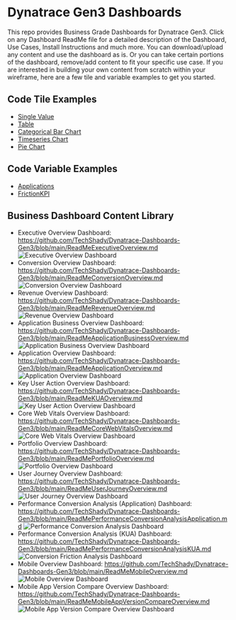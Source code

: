 # Dynatrace Gen3 Dashboards

This repo provides Business Grade Dashboards for Dynatrace Gen3. Click on any Dashboard ReadMe file for a detailed description of the Dashboard, Use Cases, Install Instructions and much more. You can download/upload any content and use the dashboard as is. Or you can take certain portions of the dashboard, remove/add content to fit your specific use case. If you are interested in building your own content from scratch within your wireframe, here are a few tile and variable examples to get you started.

## Code Tile Examples

- [Single Value](https://github.com/TechShady/Dynatrace-Dashboards-Gen3/blob/main/SingleValue.json) 
- [Table](https://github.com/TechShady/Dynatrace-Dashboards-Gen3/blob/main/Table.json) 
- [Categorical Bar Chart](https://github.com/TechShady/Dynatrace-Dashboards-Gen3/blob/main/CBC.json) 
- [Timeseries Chart](https://github.com/TechShady/Dynatrace-Dashboards-Gen3/blob/main/TSC.json) 
- [Pie Chart](https://github.com/TechShady/Dynatrace-Dashboards-Gen3/blob/main/PC.json)

## Code Variable Examples

- [Applications](https://github.com/TechShady/Dynatrace-Dashboards-Gen3/blob/main/Apps.json) 
- [FrictionKPI](https://github.com/TechShady/Dynatrace-Dashboards-Gen3/blob/main/FrictionVariable.json) 

## Business Dashboard Content Library

- Executive Overview Dashboard: https://github.com/TechShady/Dynatrace-Dashboards-Gen3/blob/main/ReadMeExecutiveOverview.md
![Executive Overview Dashboard](ExecutiveOverview.png)
- Conversion Overview Dashboard: https://github.com/TechShady/Dynatrace-Dashboards-Gen3/blob/main/ReadMeConversionOverview.md
![Conversion Overview Dashboard](ConversionOverview.png)
- Revenue Overview Dashboard: https://github.com/TechShady/Dynatrace-Dashboards-Gen3/blob/main/ReadMeRevenueOverview.md
![Revenue Overview Dashboard](RevenueOverview.png)
- Application Business Overview Dashboard: https://github.com/TechShady/Dynatrace-Dashboards-Gen3/blob/main/ReadMeApplicationBusinessOverview.md
![Application Business Overview Dashboard](ApplicationBusinessOverview.png)
- Application Overview Dashboard: https://github.com/TechShady/Dynatrace-Dashboards-Gen3/blob/main/ReadMeApplicationOverview.md
![Application Overview Dashboard](ApplicationOverview.png)
- Key User Action Overview Dashboard: https://github.com/TechShady/Dynatrace-Dashboards-Gen3/blob/main/ReadMeKUAOverview.md
![Key User Action Overview Dashboard](KUAOverview.png)
- Core Web Vitals Overview Dashboard: https://github.com/TechShady/Dynatrace-Dashboards-Gen3/blob/main/ReadMeCoreWebVitalsOverview.md
![Core Web Vitals Overview Dashboard](CoreWebVitalsOverview.png)
- Portfolio Overview Dashboard: https://github.com/TechShady/Dynatrace-Dashboards-Gen3/blob/main/ReadMePortfolioOverview.md
![Portfolio Overview Dashboard](PortfolioOverview.png)
- User Journey Overview Dashboard: https://github.com/TechShady/Dynatrace-Dashboards-Gen3/blob/main/ReadMeUserJourneyOverview.md
![User Journey Overview Dashboard](UserJourneyOverview.png)
- Performance Conversion Analysis (Application) Dashboard: https://github.com/TechShady/Dynatrace-Dashboards-Gen3/blob/main/ReadMePerformanceConversionAnalysisApplication.md
![Performance Conversion Analysis Dashboard](PerformanceConversionAnalysisApplication.png)
- Performance Conversion Analysis (KUA) Dashboard: https://github.com/TechShady/Dynatrace-Dashboards-Gen3/blob/main/ReadMePerformanceConversionAnalysisKUA.md
![Conversion Friction Analysis Dashboard](ConversionFrictionAnalysisKUA.png)
- Mobile Overview Dashboard: https://github.com/TechShady/Dynatrace-Dashboards-Gen3/blob/main/ReadMeMobileOverview.md
![Mobile Overview Dashboard](MobileOverview.png)
- Mobile App Version Compare Overview Dashboard: https://github.com/TechShady/Dynatrace-Dashboards-Gen3/blob/main/ReadMeMobileAppVersionCompareOverview.md
![Mobile App Version Compare Overview Dashboard](MobileAppVersionCompareOverview.png)
